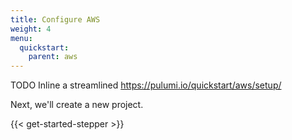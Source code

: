 ```yaml
---
title: Configure AWS
weight: 4
menu:
  quickstart:
    parent: aws
---
```


TODO Inline a streamlined https://pulumi.io/quickstart/aws/setup/

Next, we'll create a new project.

{{< get-started-stepper >}}
